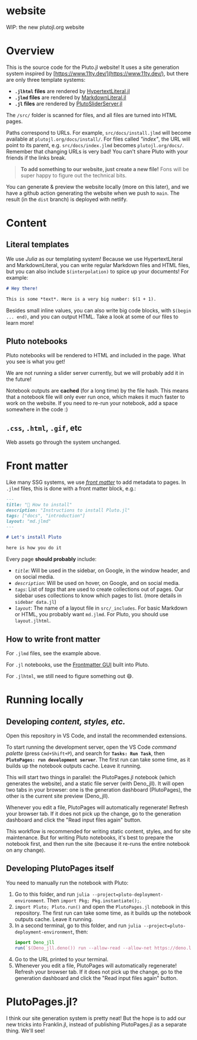 # website
WIP: the new plutojl.org website



# Overview

This is the source code for the Pluto.jl website! It uses a site generation system inspired by [https://www.11ty.dev/](https://www.11ty.dev/), but there are only three template systems:
- **`.jlhtml` files** are rendered by [HypertextLiteral.jl](https://github.com/JuliaPluto/HypertextLiteral.jl)
- **`.jlmd` files** are rendered by [MarkdownLiteral.jl](https://github.com/JuliaPluto/MarkdownLiteral.jl)
- **`.jl` files** are rendered by [PlutoSliderServer.jl](https://github.com/JuliaPluto/PlutoSliderServer.jl)

The `/src/` folder is scanned for files, and all files are turned into HTML pages. 

Paths correspond to URLs. For example, `src/docs/install.jlmd` will become available at `plutojl.org/docs/install/`. For files called *"index"*, the URL will point to its parent, e.g. `src/docs/index.jlmd` becomes `plutojl.org/docs/`. Remember that changing URLs is very bad! You can't share Pluto with your friends if the links break.

> **To add something to our website, just create a new file!** Fons will be super happy to figure out the technical bits.

You can generate & preview the website locally (more on this later), and we have a github action generating the website when we push to `main`. The result (in the `dist` branch) is deployed with netlify.

# Content

## Literal templates
We use *Julia* as our templating system! Because we use HypertextLiteral and MarkdownLiteral, you can write regular Markdown files and HTML files, but you can also include `$(interpolation)` to spice up your documents! For example:

```markdown
# Hey there!

This is some *text*. Here is a very big number: $(1 + 1).
```

Besides small inline values, you can also write big code blocks, with `$(begin ... end)`, and you can output HTML. Take a look at some of our files to learn more!

## Pluto notebooks

Pluto notebooks will be rendered to HTML and included in the page. What you see is what you get!

We are not running a slider server currently, but we will probably add it in the future!

Notebook outputs are **cached** (for a long time) by the file hash. This means that a notebook file will only ever run once, which makes it much faster to work on the website. If you need to re-run your notebook, add a space somewhere in the code :)

## `.css`, `.html`, `.gif`, etc

Web assets go through the system unchanged.

# Front matter

Like many SSG systems, we use [*front matter*](https://www.11ty.dev/docs/data-frontmatter/) to add metadata to pages. In `.jlmd` files, this is done with a front matter block, e.g.:
```markdown
---
title: "🌼 How to install"
description: "Instructions to install Pluto.jl"
tags: ["docs", "introduction"]
layout: "md.jlmd"
---

# Let's install Pluto

here is how you do it
```

Every page **should probably** include:
- *`title`*: Will be used in the sidebar, on Google, in the window header, and on social media.
- *`description`*: Will be used on hover, on Google, and on social media.
- *`tags`*: List of *tags* that are used to create collections out of pages. Our sidebar uses collections to know which pages to list. (more details in `sidebar data.jl`)
- *`layout`*: The name of a layout file in `src/_includes`. For basic Markdown or HTML, you probably want `md.jlmd`. For Pluto, you should use `layout.jlhtml`.

## How to write front matter
For `.jlmd` files, see the example above. 

For `.jl` notebooks, use the [Frontmatter GUI](https://github.com/fonsp/Pluto.jl/pull/2104) built into Pluto.

For `.jlhtml`, we still need to figure something out 😄.

# Running locally

## Developing *content, styles, etc.*

Open this repository in VS Code, and install the recommended extensions.

To start running the development server, open the VS Code *command palette* (press `Cmd+Shift+P`), and search for **`Tasks: Run Task`**, then **`PlutoPages: run development server`**. The first run can take some time, as it builds up the notebook outputs cache. Leave it running.

This will start two things in parallel: the PlutoPages.jl notebook (which generates the website), and a static file server (with Deno_jll). It will open two tabs in your browser: one is the generation dashboard (PlutoPages), the other is the current site preview (Deno_jll).
 
Whenever you edit a file, PlutoPages will automatically regenerate! Refresh your browser tab. If it does not pick up the change, go to the generation dashboard and click the "Read input files again" button.

This workflow is recommended for writing static content, styles, and for site maintenance. But for writing Pluto notebooks, it's best to prepare the notebook first, and then run the site (because it re-runs the entire notebook on any change).

## Developing PlutoPages itself


You need to manually run the notebook with Pluto:
1. Go to this folder, and run `julia --project=pluto-deployment-environment`. Then `import Pkg; Pkg.instantiate();`.
1. `import Pluto; Pluto.run()` and open the `PlutoPages.jl` notebook in this repository. The first run can take some time, as it builds up the notebook outputs cache. Leave it running.
2. In a second terminal, go to this folder, and run `julia --project=pluto-deployment-environment`, then:
    ```julia
	import Deno_jll
	run(`$(Deno_jll.deno()) run --allow-read --allow-net https://deno.land/std@0.102.0/http/file_server.ts _site`)
    ```
3. Go to the URL printed to your terminal. 
4. Whenever you edit a file, PlutoPages will automatically regenerate! Refresh your browser tab. If it does not pick up the change, go to the generation dashboard and click the "Read input files again" button.

# PlutoPages.jl?

I think our site generation system is pretty neat! But the hope is to add our new tricks into Franklin.jl, instead of publishing PlutoPages.jl as a separate thing. We'll see!



